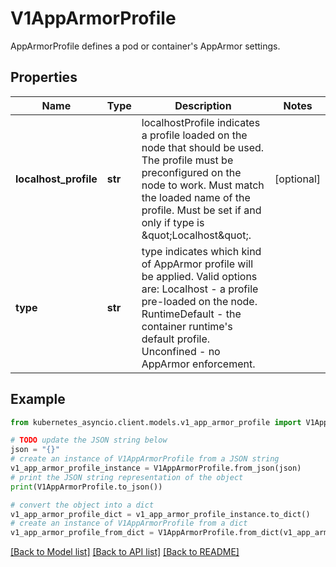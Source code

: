 # V1AppArmorProfile

AppArmorProfile defines a pod or container's AppArmor settings.

## Properties

Name | Type | Description | Notes
------------ | ------------- | ------------- | -------------
**localhost_profile** | **str** | localhostProfile indicates a profile loaded on the node that should be used. The profile must be preconfigured on the node to work. Must match the loaded name of the profile. Must be set if and only if type is \&quot;Localhost\&quot;. | [optional] 
**type** | **str** | type indicates which kind of AppArmor profile will be applied. Valid options are:   Localhost - a profile pre-loaded on the node.   RuntimeDefault - the container runtime&#39;s default profile.   Unconfined - no AppArmor enforcement. | 

## Example

```python
from kubernetes_asyncio.client.models.v1_app_armor_profile import V1AppArmorProfile

# TODO update the JSON string below
json = "{}"
# create an instance of V1AppArmorProfile from a JSON string
v1_app_armor_profile_instance = V1AppArmorProfile.from_json(json)
# print the JSON string representation of the object
print(V1AppArmorProfile.to_json())

# convert the object into a dict
v1_app_armor_profile_dict = v1_app_armor_profile_instance.to_dict()
# create an instance of V1AppArmorProfile from a dict
v1_app_armor_profile_from_dict = V1AppArmorProfile.from_dict(v1_app_armor_profile_dict)
```
[[Back to Model list]](../README.md#documentation-for-models) [[Back to API list]](../README.md#documentation-for-api-endpoints) [[Back to README]](../README.md)


